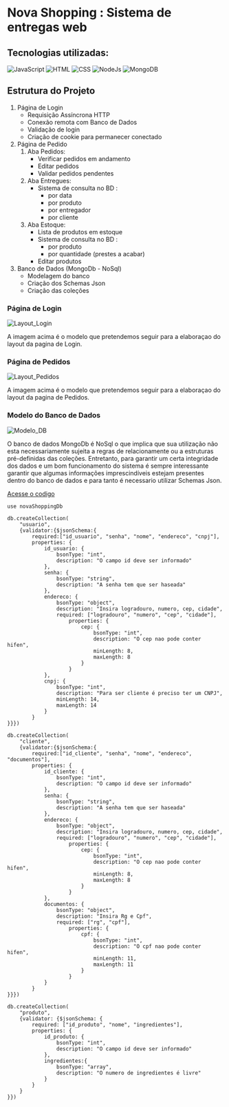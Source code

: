 # Nova Shopping : Sistema de entregas web

## Tecnologias utilizadas:

![JavaScript](https://skillicons.dev/icons?i=js) ![HTML](https://skillicons.dev/icons?i=html) ![CSS](https://skillicons.dev/icons?i=css) ![NodeJs](https://skillicons.dev/icons?i=nodejs) ![MongoDB](https://skillicons.dev/icons?i=mongodb)

## Estrutura do Projeto

1. Página de Login
    - Requisição Assíncrona HTTP
    - Conexão remota com Banco de Dados
    - Validação de login
    - Criação de cookie para permanecer conectado
2. Página de Pedido
    1. Aba Pedidos:
       - Verificar pedidos em andamento
       - Editar pedidos
       - Validar pedidos pendentes
    2. Aba Entregues:
        - Sistema de consulta no BD :
            - por data
            - por produto
            - por entregador
            - por cliente
    3. Aba Estoque:
        - Lista de produtos em estoque
        - Sistema de consulta no BD :
            - por produto
            - por quantidade (prestes a acabar)
        - Editar produtos
3. Banco de Dados (MongoDb - NoSql)
    - Modelagem do banco
    - Criação dos Schemas Json
    - Criação das coleções

### Página de Login

![Layout_Login](servidor/assets/img/LoginLogin---ADM.png)

A imagem acima é o modelo que pretendemos seguir para a elaboraçao do layout da pagina de Login.

### Página de Pedidos

![Layout_Pedidos](servidor/assets/img/LoginFolha-de-Registros.png)

A imagem acima é o modelo que pretendemos seguir para a elaboraçao do layout da pagina de Pedidos.

### Modelo do Banco de Dados

![Modelo_DB](servidor/assets/img/modelo_mongodb.png)

O banco de dados MongoDb é NoSql o que implica que sua utilização não esta necessariamente sujeita a regras de relacionamente ou a estruturas pré-definidas das coleções. Entretanto, para garantir um certa integridade dos dados e um bom funcionamento do sistema é sempre interessante garantir que algumas informações imprescindíveis estejam presentes dentro do banco de dados e para tanto é necessario utilizar Schemas Json.

[Acesse o codigo](https://github.com/iniciativa-dev/Projeto2IntermediarioEquipe2/tree/main/jsonSchema_validator_NovaShopping.txt)

```
use novaShoppingDb

db.createCollection(
	"usuario",
	{validator:{$jsonSchema:{
		required:["id_usuario", "senha", "nome", "endereco", "cnpj"],
		properties: {
			id_usuario: {
				bsonType: "int",
				description: "O campo id deve ser informado"
			},
			senha: {
				bsonType: "string",
				description: "A senha tem que ser haseada"
			},
			endereco: {
				bsonType: "object",
				description: "Insira logradouro, numero, cep, cidade",
				required: ["logradouro", "numero", "cep", "cidade"],
					properties: {
						cep: {
							bsonType: "int",
							description: "O cep nao pode conter hifen",
							minLength: 8,
							maxLength: 8
						}
					}
			},
			cnpj: {
				bsonType: "int",
				description: "Para ser cliente é preciso ter um CNPJ",
				minLength: 14,
				maxLength: 14
			}
		} 
}}})
	
db.createCollection(
	"cliente",
	{validator:{$jsonSchema:{
		required:["id_cliente", "senha", "nome", "endereco", "documentos"],
		properties: {
			id_cliente: {
				bsonType: "int",
				description: "O campo id deve ser informado"
			},
			senha: {
				bsonType: "string",
				description: "A senha tem que ser haseada"
			},
			endereco: {
				bsonType: "object",
				description: "Insira logradouro, numero, cep, cidade",
				required: ["logradouro", "numero", "cep", "cidade"],
					properties: {
						cep: {
							bsonType: "int",
							description: "O cep nao pode conter hifen",
							minLength: 8,
							maxLength: 8
						}
					}
			},
			documentos: {
				bsonType: "object",
				description: "Insira Rg e Cpf",
				required: ["rg", "cpf"],
					properties: {
						cpf: {
							bsonType: "int",
							description: "O cpf nao pode conter hifen",
							minLength: 11,
							maxLength: 11
						}
					}
			}
		} 
}}})

db.createCollection(
	"produto",
	{validator: {$jsonSchema: {
		required: ["id_produto", "nome", "ingredientes"],
		properties: {
			id_produto: {
				bsonType: "int",
				description: "O campo id deve ser informado"
			},
			ingredientes:{
				bsonType: "array",
				description: "O numero de ingredientes é livre"
			}
		}
	}
}})
```
